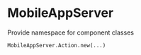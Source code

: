 ﻿<!-- MobileAppServer.<className> -->

# MobileAppServer

Provide namespace for component classes

```4d
MobileAppServer.Action.new(...)
```
